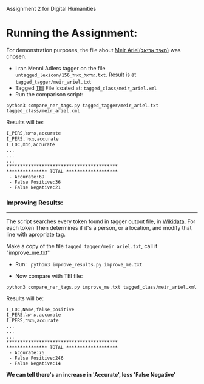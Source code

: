 Assignment 2 for Digital Humanities

Running the Assignment:
===
For demonstration purposes, the file about [Meir Ariel(מאיר אריאל)](https://en.wikipedia.org/wiki/Meir_Ariel) was chosen.
- I ran Menni Adlers tagger on the file ```untagged_lexicon/156_אריאל_מאיר.txt```. Result is at ```tagged_tagger/meir_ariel.txt```
- Tagged [TEI](https://tei-c.org/) File lcoated at: ```tagged_class/meir_ariel.xml```
- Run the comparison script: 
```
python3 compare_ner_tags.py tagged_tagger/meir_ariel.txt tagged_class/meir_ariel.xml
```
Results will be:

```
I_PERS,אריאל,accurate
I_PERS,מאיר,accurate
I_LOC,פתח,accurate
...
...
...
*****************************************
*************** TOTAL *******************
 - Accurate:69
 - False Positive:36
 - False Negative:21
```
### Improving Results:
---
The script searches every token found in tagger output file, in [Wikidata](https://www.wikidata.org/wiki/Wikidata:Main_Page).
For each token 
Then determines if it's a person, or a location, and modify that line with apropriate tag.

Make a copy of the file ```tagged_tagger/meir_ariel.txt```, call it "improve_me.txt"
- Run:
``` python3 improve_results.py improve_me.txt```

- Now compare with TEI file:
```
python3 compare_ner_tags.py improve_me.txt tagged_class/meir_ariel.xml
```
Results will be:
```
I_LOC,Name,false_positive
I_PERS,אריאל,accurate
I_PERS,מאיר,accurate
...
...
...
*****************************************
*************** TOTAL *******************
 - Accurate:76
 - False Positive:246
 - False Negative:14
```
**We can tell there's an increase in 'Accurate', less 'False Negative'**
